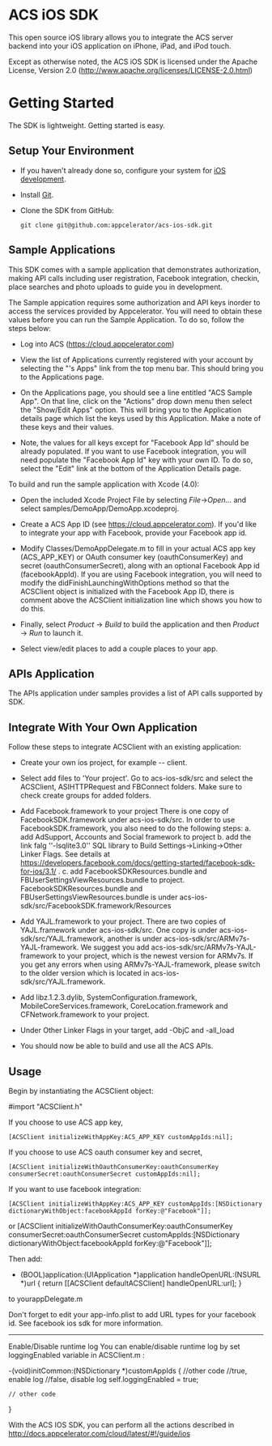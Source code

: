 ACS iOS SDK
===========================

This open source iOS library allows you to integrate the ACS server backend into your iOS application on iPhone, iPad, and iPod touch.

Except as otherwise noted, the ACS iOS SDK is licensed under the Apache License, Version 2.0 (http://www.apache.org/licenses/LICENSE-2.0.html)

Getting Started
===============

The SDK is lightweight. Getting started is easy.

Setup Your Environment
----------------------

* If you haven't already done so, configure your system for [iOS development](https://developer.apple.com/devcenter/ios/index.action).

* Install [Git](http://git-scm.com/).

* Clone the SDK from GitHub:

  `git clone git@github.com:appcelerator/acs-ios-sdk.git`

Sample Applications
-------------------

This SDK comes with a sample application that demonstrates authorization, making API calls including user registration, Facebook integration, checkin, place searches and photo uploads to guide you in development.

The Sample appication requires some authorization and API keys inorder to access the services provided by Appcelerator. You will need to obtain these values before you can run the Sample Application. To do so, follow the steps below:

* Log into ACS (https://cloud.appcelerator.com)

* View the list of Applications currently registered with your account by selecting the "<YourName>'s Apps" link from the top menu bar. This should bring you to the Applications page.

* On the Applications page, you should see a line entitled "ACS Sample App". On that line, click on the "Actions" drop down menu then select the "Show/Edit Apps" option. This will bring you to the Application details page which list the keys used by this Application. Make a note of these keys and their values.

* Note, the values for all keys except for "Facebook App Id" should be already populated. If you want to use Facebook integration, you will need populate the "Facebook App Id" key with your own ID. To do so, select the "Edit" link at the bottom of the Application Details page.

To build and run the sample application with Xcode (4.0):

* Open the included Xcode Project File by selecting _File_->_Open..._ and select samples/DemoApp/DemoApp.xcodeproj.

* Create a ACS App ID (see https://cloud.appcelerator.com). If you'd like to integrate your app with Facebook, provide your Facebook app id.

* Modify Classes/DemoAppDelegate.m to fill in your actual ACS app key (ACS_APP_KEY) or OAuth consumer key (oauthConsumerKey) and secret (oauthConsumerSecret), along with an optional Facebook App id (facebookAppId). If you are using Facebook integration, you will need to modify the didFinishLaunchingWithOptions method so that the ACSClient object is initialized with the Facebook App ID, there is comment above the ACSClient initialization line which shows you how to do this.

* Finally, select _Product_ -> _Build_ to build the application and then _Product_ -> _Run_ to launch it.

* Select view/edit places to add a couple places to your app.

APIs Application
----------------
The APIs application under samples provides a list of API calls supported by SDK.

Integrate With Your Own Application
-----------------------------------

Follow these steps to integrate ACSClient with an existing application:

* Create your own ios project, for example -- client.

* Select add files to 'Your project'. Go to acs-ios-sdk/src and select the ACSClient, ASIHTTPRequest and FBConnect folders. Make sure to check create groups for added folders.
* Add Facebook.framework to your project
	There is one copy of FacebookSDK.framework under acs-ios-sdk/src. In order to use FacebookSDK.framework, you also need to do the following steps:
	a. add AdSupport, Accounts and Social framework to project
	b. add the link falg ''-lsqlite3.0'' SQL library to Build Settings->Linking->Other Linker Flags. See details at https://developers.facebook.com/docs/getting-started/facebook-sdk-for-ios/3.1/ .
	c. add FacebookSDKResources.bundle and FBUserSettingsViewResources.bundle to project. FacebookSDKResources.bundle and FBUserSettingsViewResources.bundle is under acs-ios-sdk/src/FacebookSDK.framework/Resources

* Add YAJL.framework to your project. 
	There are two copies of YAJL.framework under acs-ios-sdk/src. One copy is under acs-ios-sdk/src/YAJL.framework, another is under acs-ios-sdk/src/ARMv7s-YAJL-framework.
	We suggest you add acs-ios-sdk/src/ARMv7s-YAJL-framework to your project, which is the newest version for ARMv7s. 
	If you get any errors when using ARMv7s-YAJL-framework, please switch to the older version which is located in acs-ios-sdk/src/YAJL.framework.
	
* Add libz.1.2.3.dylib, SystemConfiguration.framework, MobileCoreServices.framework, CoreLocation.framework and CFNetwork.framework to your project.

* Under Other Linker Flags in your target, add -ObjC and -all_load  

* You should now be able to build and use all the ACS APIs.

Usage
-----

Begin by instantiating the ACSClient object:

#import "ACSClient.h"

If you choose to use ACS app key, 

	[ACSClient initializeWithAppKey:ACS_APP_KEY customAppIds:nil];

If you choose to use ACS oauth consumer key and secret,

	[ACSClient initializeWithOauthConsumerKey:oauthConsumerKey consumerSecret:oauthConsumerSecret customAppIds:nil];

If you want to use facebook integration:

	[ACSClient initializeWithAppKey:ACS_APP_KEY customAppIds:[NSDictionary dictionaryWithObject:facebookAppId forKey:@"Facebook"]];

or
	[ACSClient initializeWithOauthConsumerKey:oauthConsumerKey consumerSecret:oauthConsumerSecret customAppIds:[NSDictionary dictionaryWithObject:facebookAppId forKey:@"Facebook"]];

Then add:

- (BOOL)application:(UIApplication *)application handleOpenURL:(NSURL *)url
{
	return [[ACSClient defaultACSClient] handleOpenURL:url];
}

to yourappDelegate.m

Don't forget to edit your app-info.plist to add URL types for your facebook id. See facebook ios sdk for more information.

-----
Enable/Disable runtime log
You can enable/disable runtime log by set loggingEnabled variable in ACSClient.m :

-(void)initCommon:(NSDictionary *)customAppIds
{
    //other code
    //true, enable log
    //false, disable log
    self.loggingEnabled = true;
    
    // other code
}

With the ACS IOS SDK, you can perform all the actions described in http://docs.appcelerator.com/cloud/latest/#!/guide/ios
